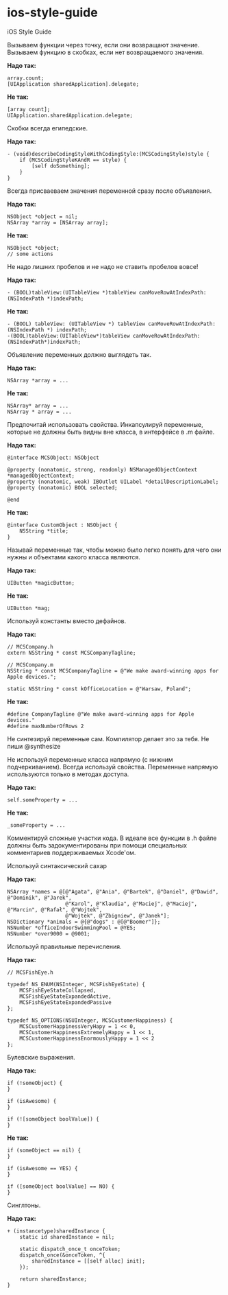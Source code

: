# ios-style-guide
iOS Style Guide

Вызываем функции через точку, если они возвращают значение. Вызываем функцию в скобках, если нет возвращаемого значения.

**Надо так:**
```objc
array.count;
[UIApplication sharedApplication].delegate;
```

**Не так:**
```objc
[array count];
UIApplication.sharedApplication.delegate;
```

Скобки всегда египедские.

**Надо так:**
```objc
- (void)describeCodingStyleWithCodingStyle:(MCSCodingStyle)style {
    if (MCSCodingStyleKAndR == style) {
        [self doSomething];
    }
}
```

Всегда присваеваем значения переменной сразу после объявления.

**Надо так:**
```objc
NSObject *object = nil;
NSArray *array = [NSArray array];
```

**Не так:**
```objc
NSObject *object;
// some actions
```

Не надо лишних пробелов и не надо не ставить пробелов вовсе!

**Надо так:**
```objc
- (BOOL)tableView:(UITableView *)tableView canMoveRowAtIndexPath:(NSIndexPath *)indexPath;
```
**Не так:**
```objc
- (BOOL) tableView: (UITableView *) tableView canMoveRowAtIndexPath: (NSIndexPath *) indexPath;
-(BOOL)tableView:(UITableView*)tableView canMoveRowAtIndexPath:(NSIndexPath*)indexPath;
```

Объявление переменных должно выглядеть так.

**Надо так:**
```objc
NSArray *array = ...
```
**Не так:**
```objc
NSArray* array = ...
NSArray * array = ...
```

Предпочитай использовать свойства. Инкапсулируй переменные, которые не должны быть видны вне класса, в интерфейсе в .m файле.

**Надо так:**
```objc
@interface MCSObject: NSObject

@property (nonatomic, strong, readonly) NSManagedObjectContext *managedObjectContext;
@property (nonatomic, weak) IBOutlet UILabel *detailDescriptionLabel;
@property (nonatomic) BOOL selected;

@end
```
**Не так:**
```objc
@interface CustomObject : NSObject {
    NSString *title;
}
```

Называй переменные так, чтобы можно было легко понять для чего они нужны и объектами какого класса являются.

**Надо так:**
```objc
UIButton *magicButton;
```
**Не так:**
```objc
UIButton *mag;
```

Используй константы вместо дефайнов.

**Надо так:**
```objc
// MCSCompany.h
extern NSString * const MCSCompanyTagline;

// MCSCompany.m
NSString * const MCSCompanyTagline = @"We make award-winning apps for Apple devices.";

static NSString * const kOfficeLocation = @"Warsaw, Poland";
```
**Не так:**
```objc
#define CompanyTagline @"We make award-winning apps for Apple devices."
#define maxNumberOfRows 2
```

Не синтезируй переменные сам. Компилятор делает это за тебя. Не пиши @synthesize

Не используй переменные класса напрямую (с нижним подчеркиванием). Всегда используй свойства. Переменные напрямую используются только в методах доступа.

**Надо так:**
```objc
self.someProperty = ...
```
**Не так:**
```objc
_someProperty = ...
```

Комментируй сложные участки кода. В идеале все функции в .h файле должны быть задокументированы при помощи специальных комментариев поддерживаемых Xcode'ом.

Используй синтаксический сахар

**Надо так:**
```objc
NSArray *names = @[@"Agata", @"Ania", @"Bartek", @"Daniel", @"Dawid", @"Dominik", @"Jarek",
                   @"Karol", @"Klaudia", @"Maciej", @"Maciej", @"Marcin", @"Rafał", @"Wojtek",
                   @"Wojtek", @"Zbigniew", @"Janek"];
NSDictionary *animals = @{@"dogs" : @[@"Boomer"]};
NSNumber *officeIndoorSwimmingPool = @YES;
NSNumber *over9000 = @9001;
```

Используй правильные перечисления.

**Надо так:**
```objc
// MCSFishEye.h

typedef NS_ENUM(NSInteger, MCSFishEyeState) {
    MCSFishEyeStateCollapsed,
    MCSFishEyeStateExpandedActive,
    MCSFishEyeStateExpandedPassive
};

typedef NS_OPTIONS(NSUInteger, MCSCustomerHappiness) {
    MCSCustomerHappinessVeryHapy = 1 << 0,
    MCSCustomerHappinessExtremelyHappy = 1 << 1,
    MCSCustomerHappinessEnormouslyHappy = 1 << 2
};
```

Булевские выражения.

**Надо так:**
```objc
if (!someObject) {
}

if (isAwesome) {
}

if (![someObject boolValue]) {
}
```

**Не так:**
```objc
if (someObject == nil) {
}

if (isAwesome == YES) {
}

if ([someObject boolValue] == NO) {
}
```

Синглтоны.

**Надо так:**
```objc
+ (instancetype)sharedInstance {
    static id sharedInstance = nil;

    static dispatch_once_t onceToken;
    dispatch_once(&onceToken, ^{
        sharedInstance = [[self alloc] init];
    });

    return sharedInstance;
}
```
